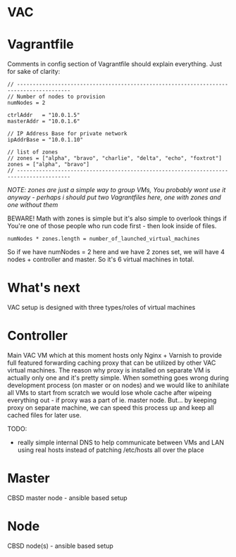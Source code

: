 VAC
===

Vagrantfile
=====

Comments in config section of Vagrantfile should explain everything. Just for sake of clarity:

```
// ---------------------------------------------------------------------------------------
// Number of nodes to provision
numNodes = 2

ctrlAddr   = "10.0.1.5"
masterAddr = "10.0.1.6"

// IP Address Base for private network
ipAddrBase = "10.0.1.10"

// list of zones
// zones = ["alpha", "bravo", "charlie", "delta", "echo", "foxtrot"]
zones = ["alpha", "bravo"]
// ---------------------------------------------------------------------------------------
```

*NOTE: zones are just a simple way to group VMs, You probably wont use it anyway - perhaps i should put two Vagrantfiles here, one with zones and one without them*

BEWARE! Math with zones is simple but it's also simple to overlook things if You're one of those people who run code first - then look inside of files.

```
numNodes * zones.length = number_of_launched_virtual_machines
```

So if we have numNodes = 2 here and we have 2 zones set, we will have 4 nodes + controller and master. So it's 6 virtual machines in total.

What's next
=====

VAC setup is designed with three types/roles of virtual machines

Controller
=====

Main VAC VM which at this moment hosts only Nginx + Varnish to provide full featured forwarding caching proxy that can be utilized by other VAC virtual machines. The reason why proxy is installed on separate VM is actually only one and it's pretty simple. When something goes wrong during development process (on master or on nodes) and we would like to anihilate all VMs to start from scratch we would lose whole cache after wipeing everything out - if proxy was a part of ie. master node. But... by keeping proxy on separate machine, we can speed this process up and keep all cached files for later use.

TODO:

- really simple internal DNS to help communicate between VMs and LAN using real hosts instead of patching /etc/hosts all over the place

Master
=====

CBSD master node - ansible based setup

Node
=====

CBSD node(s) - ansible based setup
